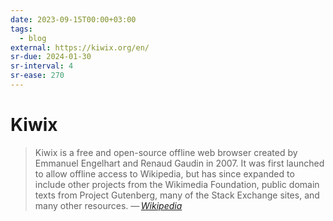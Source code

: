 ```yaml
---
date: 2023-09-15T00:00+03:00
tags:
  - blog
external: https://kiwix.org/en/
sr-due: 2024-01-30
sr-interval: 4
sr-ease: 270
---
```


# Kiwix

> Kiwix is a free and open-source offline web browser created by Emmanuel
> Engelhart and Renaud Gaudin in 2007. It was first launched to allow offline
> access to Wikipedia, but has since expanded to include other projects from the
> Wikimedia Foundation, public domain texts from Project Gutenberg, many of the
> Stack Exchange sites, and many other resources.
> — <cite>[Wikipedia](https://en.wikipedia.org/wiki/Kiwix)</cite>
